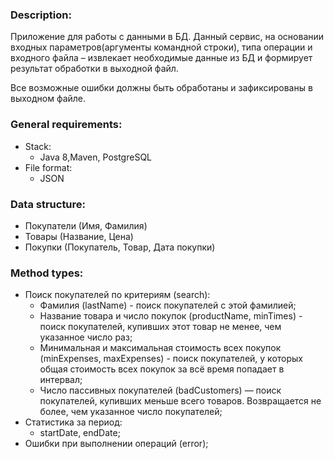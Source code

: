 ### Description:
Приложение для работы с данными в БД. Данный сервис, на основании входных параметров(аргументы командной строки), типа операции и входного файла – извлекает необходимые данные из БД и формирует результат обработки в выходной файл.

Все возможные ошибки должны быть обработаны и зафиксированы в выходном файле.

### General requirements:
* Stack: 
  * Java 8,Maven, PostgreSQL
* File format:
  * JSON

### Data structure:
* Покупатели (Имя, Фамилия)
* Товары (Название, Цена)
* Покупки (Покупатель, Товар, Дата покупки)

### Method types:
* Поиск покупателей по критериям (search):
  * Фамилия (lastName) - поиск покупателей с этой фамилией;
  * Название товара и число покупок (productName, minTimes) - поиск покупателей, купивших этот товар не менее, чем указанное число раз;
  * Минимальная и максимальная стоимость всех покупок (minExpenses, maxExpenses) - поиск покупателей, у которых общая стоимость всех покупок за всё время попадает в интервал;
  * Число пассивных покупателей (badCustomers) — поиск покупателей, купивших меньше всего товаров. Возвращается не более, чем указанное число покупателей;
* Статистика за период:
  * startDate, endDate;
* Ошибки при выполнении операций (error);